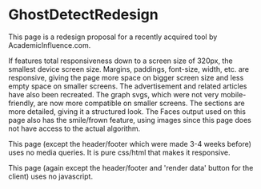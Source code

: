 # GhostDetectRedesign

This page is a redesign proposal for a recently acquired tool by AcademicInfluence.com.


If features total responsiveness down to a screen size of 320px, the smallest device screen size. Margins, paddings, font-size, width, etc. are responsive, giving the page more space on bigger screen size and less empty space on smaller screens. The advertisement and related articles have also been recreated. The graph svgs, which were not very mobile-friendly, are now more compatible on smaller screens. The sections are more detailed, giving it a structured look. The Faces output used on this page also has the smile/frown feature, using images since this page does not have access to the actual algorithm. 

This page (except the header/footer which were made 3-4 weeks before) uses no media queries. It is pure css/html that makes it responsive.

This page (again except the header/footer and 'render data' button for the client) uses no javascript. 